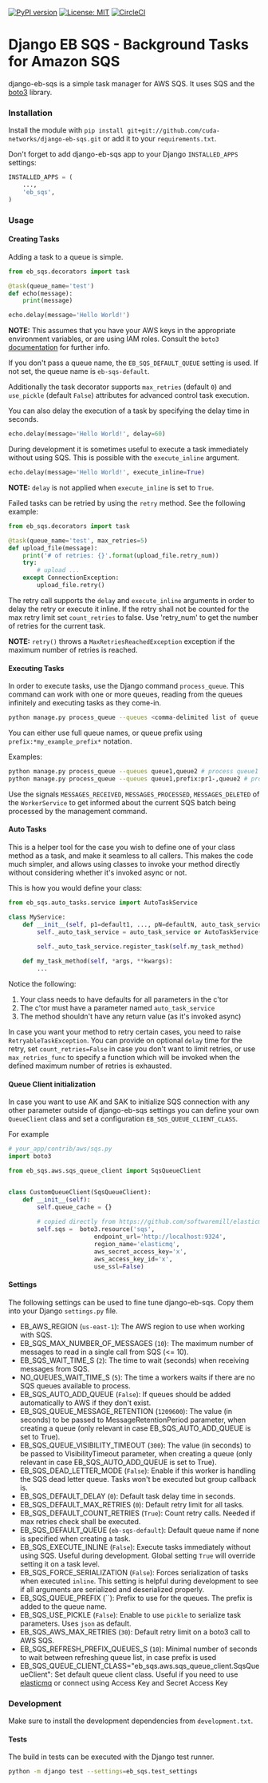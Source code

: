 
[![PyPI version](https://img.shields.io/pypi/v/django-eb-sqs)](https://pypi.org/project/django-eb-sqs/)
[![License: MIT](https://img.shields.io/badge/License-MIT-yellow.svg)](https://opensource.org/licenses/MIT)
[![CircleCI](https://img.shields.io/circleci/build/github/cuda-networks/django-eb-sqs/master)](https://circleci.com/gh/cuda-networks/django-eb-sqs/tree/master)

# Django EB SQS - Background Tasks for Amazon SQS

django-eb-sqs is a simple task manager for AWS SQS. It uses SQS and the [boto3](https://github.com/boto/boto3) library.

### Installation

Install the module with `pip install git+git://github.com/cuda-networks/django-eb-sqs.git` or add it to your `requirements.txt`.

Don't forget to add django-eb-sqs app to your Django `INSTALLED_APPS` settings:
```python
INSTALLED_APPS = (
    ...,
    'eb_sqs',
)
```

### Usage

#### Creating Tasks

Adding a task to a queue is simple.

```python
from eb_sqs.decorators import task

@task(queue_name='test')
def echo(message):
    print(message)

echo.delay(message='Hello World!')
```
**NOTE:** This assumes that you have your AWS keys in the appropriate environment variables, or are using IAM roles. Consult the `boto3` [documentation](https://boto3.readthedocs.org/en/latest/) for further info.

If you don't pass a queue name, the `EB_SQS_DEFAULT_QUEUE` setting is used. If not set, the queue name is `eb-sqs-default`.

Additionally the task decorator supports `max_retries` (default `0`) and `use_pickle` (default `False`) attributes for advanced control task execution.

You can also delay the execution of a task by specifying the delay time in seconds.

```python
echo.delay(message='Hello World!', delay=60)
```

During development it is sometimes useful to execute a task immediately without using SQS. This is possible with the `execute_inline` argument.

```python
echo.delay(message='Hello World!', execute_inline=True)
```

**NOTE:** `delay` is not applied when `execute_inline` is set to `True`.

Failed tasks can be retried by using the `retry` method. See the following example:

```python
from eb_sqs.decorators import task

@task(queue_name='test', max_retries=5)
def upload_file(message):
    print('# of retries: {}'.format(upload_file.retry_num))
    try:
        # upload ...
    except ConnectionException:
        upload_file.retry()
```

The retry call supports the `delay` and `execute_inline` arguments in order to delay the retry or execute it inline. If the retry shall not be counted for the max retry limit set `count_retries` to false. Use 'retry_num' to get the number of retries for the current task.

**NOTE:** `retry()` throws a `MaxRetriesReachedException` exception if the maximum number of retries is reached.

#### Executing Tasks

In order to execute tasks, use the Django command `process_queue`.
This command can work with one or more queues, reading from the queues infinitely and executing tasks as they come-in.

```bash
python manage.py process_queue --queues <comma-delimited list of queue names>
```

You can either use full queue names, or queue prefix using `prefix:*my_example_prefix*` notation.

Examples:
```bash
python manage.py process_queue --queues queue1,queue2 # process queue1 and queue2
python manage.py process_queue --queues queue1,prefix:pr1-,queue2 # process queue1, queue2 and any queue whose name starts with 'pr1-'
```

Use the signals `MESSAGES_RECEIVED`, `MESSAGES_PROCESSED`, `MESSAGES_DELETED` of the `WorkerService` to get informed about the current SQS batch being processed by the management command.

#### Auto Tasks

This is a helper tool for the case you wish to define one of your class method as a task, and make it seamless to all callers.
This makes the code much simpler, and allows using classes to invoke your method directly without considering whether it's invoked async or not.

This is how you would define your class:
```python
from eb_sqs.auto_tasks.service import AutoTaskService

class MyService:
    def __init__(self, p1=default1, ..., pN=defaultN, auto_task_service=None):
        self._auto_task_service = auto_task_service or AutoTaskService()

        self._auto_task_service.register_task(self.my_task_method)
    
    def my_task_method(self, *args, **kwargs):
        ...

```

Notice the following:
1. Your class needs to have defaults for all parameters in the c'tor
2. The c'tor must have a parameter named `auto_task_service`
3. The method shouldn't have any return value (as it's invoked async)

In case you want your method to retry certain cases, you need to raise `RetryableTaskException`.
You can provide on optional `delay` time for the retry, set `count_retries=False` in case you don't want to limit retries, or use `max_retries_func` to specify a function which will be invoked when the defined maximum number of retries is exhausted.   

#### Queue Client initialization
In case you want to use AK and SAK to initialize SQS connection with any other parameter outside of django-eb-sqs settings
you can define your own `QueueClient` class and set a configuration `EB_SQS_QUEUE_CLIENT_CLASS`.

For example

```python
# your_app/contrib/aws/sqs.py
import boto3

from eb_sqs.aws.sqs_queue_client import SqsQueueClient


class CustomQueueClient(SqsQueueClient):
    def __init__(self):
        self.queue_cache = {}
        
        # copied directly from https://github.com/softwaremill/elasticmq
        self.sqs =  boto3.resource('sqs',
                        endpoint_url='http://localhost:9324',
                        region_name='elasticmq',
                        aws_secret_access_key='x',
                        aws_access_key_id='x',
                        use_ssl=False)

```

#### Settings

The following settings can be used to fine tune django-eb-sqs. Copy them into your Django `settings.py` file.

- EB_AWS_REGION (`us-east-1`): The AWS region to use when working with SQS.
- EB_SQS_MAX_NUMBER_OF_MESSAGES (`10`): The maximum number of messages to read in a single call from SQS (<= 10).
- EB_SQS_WAIT_TIME_S (`2`): The time to wait (seconds) when receiving messages from SQS.
- NO_QUEUES_WAIT_TIME_S (`5`): The time a workers waits if there are no SQS queues available to process.
- EB_SQS_AUTO_ADD_QUEUE (`False`): If queues should be added automatically to AWS if they don't exist.
- EB_SQS_QUEUE_MESSAGE_RETENTION (`1209600`): The value (in seconds) to be passed to MessageRetentionPeriod parameter, when creating a queue (only relevant in case EB_SQS_AUTO_ADD_QUEUE is set to True).
- EB_SQS_QUEUE_VISIBILITY_TIMEOUT (`300`): The value (in seconds) to be passed to VisibilityTimeout parameter, when creating a queue (only relevant in case EB_SQS_AUTO_ADD_QUEUE is set to True).
- EB_SQS_DEAD_LETTER_MODE (`False`): Enable if this worker is handling the SQS dead letter queue. Tasks won't be executed but group callback is.
- EB_SQS_DEFAULT_DELAY (`0`): Default task delay time in seconds.
- EB_SQS_DEFAULT_MAX_RETRIES (`0`): Default retry limit for all tasks.
- EB_SQS_DEFAULT_COUNT_RETRIES (`True`): Count retry calls. Needed if max retries check shall be executed.
- EB_SQS_DEFAULT_QUEUE (`eb-sqs-default`): Default queue name if none is specified when creating a task.
- EB_SQS_EXECUTE_INLINE (`False`): Execute tasks immediately without using SQS. Useful during development. Global setting `True` will override setting it on a task level.
- EB_SQS_FORCE_SERIALIZATION (`False`): Forces serialization of tasks when executed `inline`. This setting is helpful during development to see if all arguments are serialized and deserialized properly.
- EB_SQS_QUEUE_PREFIX (``): Prefix to use for the queues. The prefix is added to the queue name.
- EB_SQS_USE_PICKLE (`False`): Enable to use `pickle` to serialize task parameters. Uses `json` as default.
- EB_SQS_AWS_MAX_RETRIES (`30`): Default retry limit on a boto3 call to AWS SQS.
- EB_SQS_REFRESH_PREFIX_QUEUES_S (`10`): Minimal number of seconds to wait between refreshing queue list, in case prefix is used
- EB_SQS_QUEUE_CLIENT_CLASS="eb_sqs.aws.sqs_queue_client.SqsQueueClient": Set default queue client class. Useful if you need to use [elasticmq](https://github.com/softwaremill/elasticmq) or connect using Access Key and Secret Access Key

### Development

Make sure to install the development dependencies from `development.txt`.

#### Tests

The build in tests can be executed with the Django test runner.

```bash
python -m django test --settings=eb_sqs.test_settings
```

